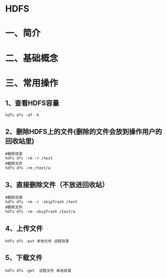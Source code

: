 # HDFS

# 一、简介

# 二、基础概念

# 三、常用操作

## 1、查看HDFS容量

```
hdfs dfs -df -h
```

## 2、删除HDFS上的文件(删除的文件会放到操作用户的回收站里)

```
#删除目录
hdfs dfs -rm -r /test  
#删除文件
hdfs dfs -rm /test/a
```

## 3、直接删除文件（不放进回收站）

```
#删除目录
hdfs dfs -rm -r -skipTrash /test  
#删除文件
hdfs dfs -rm -skipTrash /test/a
```

## 4、上传文件 

```
hdfs dfs -put 本地文件 远程目录
```

## 5、下载文件

```
hdfs dfs -get  远程文件 本地目录
```